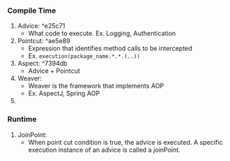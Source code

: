 ### Compile Time
1. Advice: ^e25c71
	- What code to execute. Ex. Logging, Authentication
2. Pointcut: ^ae5e89
	- Expression that identifies method calls to be intercepted
	- Ex. ```execution(package_name.*.*.(..))```
3. Aspect: ^7394db
	- Advice + Pointcut
4. Weaver:
	- Weaver is the framework that implements AOP
	- Ex. AspectJ, Spring AOP
5. 
### Runtime
1. JoinPoint:
	- When point cut condition is true, the advice is executed. A specific execution instance of an advice is called a joinPoint.